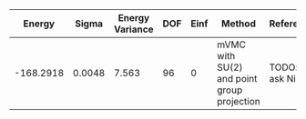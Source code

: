 | Energy    | Sigma  | Energy Variance | DOF | Einf | Method                                     | Reference |
|-----------|--------|-----------------|-----|------|--------------------------------------------|-----------|
| -168.2918 | 0.0048 | 7.563           | 96  | 0    | mVMC with SU(2) and point group projection | TODO: ask Nikita |
